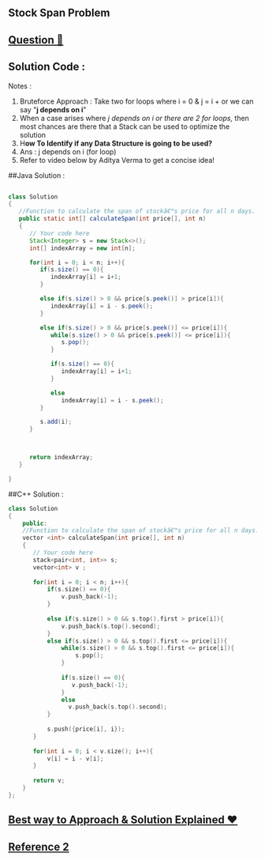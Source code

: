## Stock Span Problem
## [Question 🦋](https://practice.geeksforgeeks.org/problems/stock-span-problem-1587115621/1/)

## Solution Code :
Notes :
1. Bruteforce Approach : Take two for loops where i = 0 & j = i +
   or we can say "**j depends on i**"
2. When a case arises where _j depends on i or there are 2 for loops,_ then
   most chances are there that a Stack can be used to optimize the solution
3. H**ow To Identify if any Data Structure is going to be used?**
4. Ans : j depends on i (for loop)
5. Refer to video below by Aditya Verma to get a concise idea!

##Java Solution :
```java

class Solution
{
   //Function to calculate the span of stockâ€™s price for all n days.
   public static int[] calculateSpan(int price[], int n)
   {
      // Your code here
      Stack<Integer> s = new Stack<>();
      int[] indexArray = new int[n];

      for(int i = 0; i < n; i++){
         if(s.size() == 0){
            indexArray[i] = i+1;
         }

         else if(s.size() > 0 && price[s.peek()] > price[i]){
            indexArray[i] = i - s.peek();
         }

         else if(s.size() > 0 && price[s.peek()] <= price[i]){
            while(s.size() > 0 && price[s.peek()] <= price[i]){
               s.pop();
            }

            if(s.size() == 0){
               indexArray[i] = i+1;
            }

            else
               indexArray[i] = i - s.peek();
         }

         s.add(i);
      }



      return indexArray;
   }

}
```
##C++ Solution : 
```cpp
class Solution
{
    public:
    //Function to calculate the span of stockâ€™s price for all n days.
    vector <int> calculateSpan(int price[], int n)
    {
       // Your code here
       stack<pair<int, int>> s;
       vector<int> v ;
       
       for(int i = 0; i < n; i++){
           if(s.size() == 0){
               v.push_back(-1);
           }
           
           else if(s.size() > 0 && s.top().first > price[i]){
               v.push_back(s.top().second);
           }
           else if(s.size() > 0 && s.top().first <= price[i]){
               while(s.size() > 0 && s.top().first <= price[i]){
                   s.pop();
               }
               
               if(s.size() == 0){
                  v.push_back(-1);
               }
               else
                 v.push_back(s.top().second);
           }
           
           s.push({price[i], i});
       }
       
       for(int i = 0; i < v.size(); i++){
           v[i] = i - v[i];
       }
       
       return v;
    }
};
```


## [Best way to Approach & Solution Explained ❤](https://www.youtube.com/watch?v=p9T-fE1g1pU&t=1356s)
## [Reference 2](https://www.javatpoint.com/stock-span-problem)